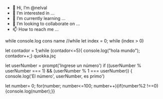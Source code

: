 - 👋 Hi, I’m @nelval
- 👀 I’m interested in ...
- 🌱 I’m currently learning ...
- 💞️ I’m looking to collaborate on ...
- 📫 How to reach me ...

<!---
nelval/nelval is a ✨ special ✨ repository because its `README.md` (this file) appears on your GitHub profile.
You can click the Preview link to take a look at your changes.
--->
while 
console.log
cons name
//while
let index = 0;
while (index > 0)

let contador = 1;while (contador<=5){ console.log("hola mundo"); contador++;}
quokka.jsç

let userNumber = prompt('Ingrese un número') if ((userNumber % userNumber === 1) && (userNumber % 1 === userNumber)) { console.log('El número', userNumber, es primo')

let number= 0; for(number; number<=100; number++){if(number%2 !==0){console.log(number);}}


